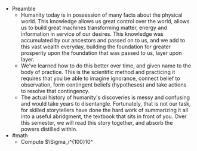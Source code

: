 - Preamble
	- Humanity today is in possession of many facts about the physical world. This knowledge allows us great control over the world, allows us to build great machines transforming matter, energy and information in service of our desires. This knowledge was accumulated by our ancestors and passed on to us, and we add to this vast wealth everyday, building the foundation for greater prosperity upon the foundation that was passed to us, layer upon layer.
	- We've learned how to do this better over time, and given name to the body of practice. This is the scientific method and practicing it requires that you be able to imagine ignorance, connect belief to observation, form contingent beliefs (hypotheses) and take actions to resolve that contingency.
	- The actual history of humanity's discoveries is messy and confusing and would take years to disentangle. Fortunately, that is not our task, for skilled storytellers have done the hard work of summarizing it all into a useful abridgment, the textbook that sits in front of you. Over this semester, we will read this story together, and absorb the powers distilled within.
- #math
	- Compute $\Sigma_i^{100}10^